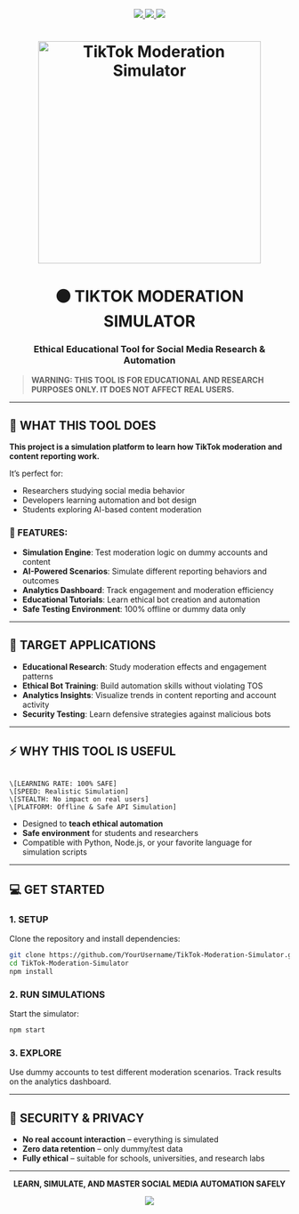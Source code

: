 <!--
#️⃣ TAGS:
tiktok analytics, tiktok moderation simulator, social media research, content moderation tool, bot automation, ethical testing, educational tool, tiktok reporting simulator, social media engagement analysis

📚 KEYWORDS:
TikTok analytics tool, moderation simulator, social media research, automated testing tool, TikTok content testing, engagement analysis, social media insights, ethical TikTok bot, learning automation, AI moderation simulator
-->

<p align="center">
  <a href="https://t.me/RedRepo">
    <img src="https://img.shields.io/badge/TIKTOK-ETHICAL_SIMULATOR-black?style=for-the-badge&logo=tiktok&logoColor=white" />
  </a>
  <a href="https://t.me/RedRepo">
    <img src="https://img.shields.io/badge/STATUS-ACTIVE_&_EDUCATIONAL-brightgreen?style=for-the-badge" />
  </a>
  <a href="https://t.me/RedRepo">
    <img src="https://img.shields.io/badge/ACCESS-PUBLIC_&_SAFE-blue?style=for-the-badge" />
  </a>
</p>

<h1 align="center">
  <a href="https://t.me/RedRepo">
    <img src="https://i.imgur.com/xyz123.png" alt="TikTok Moderation Simulator" width="400px" />
  </a>
</h1>

<h1 align="center">⚫️ TIKTOK MODERATION SIMULATOR</h1>
<h3 align="center">Ethical Educational Tool for Social Media Research & Automation</h3>

> **WARNING: THIS TOOL IS FOR EDUCATIONAL AND RESEARCH PURPOSES ONLY. IT DOES NOT AFFECT REAL USERS.**

---

## 🚀 WHAT THIS TOOL DOES

**This project is a simulation platform to learn how TikTok moderation and content reporting work.**

It’s perfect for:  
- Researchers studying social media behavior  
- Developers learning automation and bot design  
- Students exploring AI-based content moderation  

### 🔹 FEATURES:
- **Simulation Engine**: Test moderation logic on dummy accounts and content  
- **AI-Powered Scenarios**: Simulate different reporting behaviors and outcomes  
- **Analytics Dashboard**: Track engagement and moderation efficiency  
- **Educational Tutorials**: Learn ethical bot creation and automation  
- **Safe Testing Environment**: 100% offline or dummy data only  

---

## 🎯 TARGET APPLICATIONS

- **Educational Research**: Study moderation effects and engagement patterns  
- **Ethical Bot Training**: Build automation skills without violating TOS  
- **Analytics Insights**: Visualize trends in content reporting and account activity  
- **Security Testing**: Learn defensive strategies against malicious bots  

---

## ⚡ WHY THIS TOOL IS USEFUL

```

\[LEARNING RATE: 100% SAFE]
\[SPEED: Realistic Simulation]
\[STEALTH: No impact on real users]
\[PLATFORM: Offline & Safe API Simulation]

````

- Designed to **teach ethical automation**  
- **Safe environment** for students and researchers  
- Compatible with Python, Node.js, or your favorite language for simulation scripts  

---

## 💻 GET STARTED

### 1. SETUP
Clone the repository and install dependencies:

```bash
git clone https://github.com/YourUsername/TikTok-Moderation-Simulator.git
cd TikTok-Moderation-Simulator
npm install
````

### 2. RUN SIMULATIONS

Start the simulator:

```bash
npm start
```

### 3. EXPLORE

Use dummy accounts to test different moderation scenarios. Track results on the analytics dashboard.

---

## 🔐 SECURITY & PRIVACY

* **No real account interaction** – everything is simulated
* **Zero data retention** – only dummy/test data
* **Fully ethical** – suitable for schools, universities, and research labs

---

<p align="center">
  <strong>LEARN, SIMULATE, AND MASTER SOCIAL MEDIA AUTOMATION SAFELY</strong>
</p>

<p align="center">
  <a href="https://t.me/RedRepo">
    <img src="https://img.shields.io/badge/JOIN_FOR_UPDATES-EDUCATIONAL_TOOL-blue?style=for-the-badge" />
  </a>
</p>
